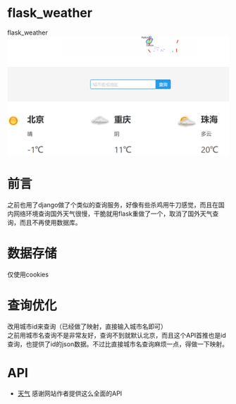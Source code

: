 # flask_weather
flask_weather
![](./weather.png)

# 前言

之前也用了django做了个类似的查询服务，好像有些杀鸡用牛刀感觉，而且在国内网络环境查询国外天气很慢，干脆就用flask重做了一个，取消了国外天气查询，而且不再使用数据库。

# 数据存储

仅使用cookies

# 查询优化

改用城市id来查询（已经做了映射，直接输入城市名即可）  
之前用城市名查询不是非常友好，查询不到就默认北京，而且这个API首推也是id查询，也提供了id的json数据。不过比直接城市名查询麻烦一点，得做一下映射。

# API
- [天气](http://www.tianqiapi.com)
感谢网站作者提供这么全面的API